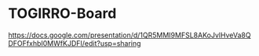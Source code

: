 # TOGIRRO-Board

https://docs.google.com/presentation/d/1QR5MMI9MFSL8AKoJvlHveVa8QDFOFfxhbI0MWfKJDFI/edit?usp=sharing
